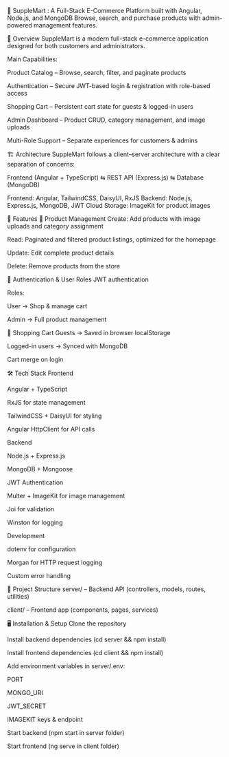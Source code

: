 🛒 SuppleMart : 
A Full-Stack E-Commerce Platform built with Angular, Node.js, and MongoDB
Browse, search, and purchase products with admin-powered management features.

📖 Overview
SuppleMart is a modern full-stack e-commerce application designed for both customers and administrators.

Main Capabilities:

Product Catalog – Browse, search, filter, and paginate products

Authentication – Secure JWT-based login & registration with role-based access

Shopping Cart – Persistent cart state for guests & logged-in users

Admin Dashboard – Product CRUD, category management, and image uploads

Multi-Role Support – Separate experiences for customers & admins

🏗 Architecture
SuppleMart follows a client–server architecture with a clear separation of concerns:

Frontend (Angular + TypeScript) ⇆ REST API (Express.js) ⇆ Database (MongoDB)

Frontend: Angular, TailwindCSS, DaisyUI, RxJS
Backend: Node.js, Express.js, MongoDB, JWT
Cloud Storage: ImageKit for product images

🚀 Features
🔹 Product Management
Create: Add products with image uploads and category assignment

Read: Paginated and filtered product listings, optimized for the homepage

Update: Edit complete product details

Delete: Remove products from the store

🔹 Authentication & User Roles
JWT authentication

Roles:

User → Shop & manage cart

Admin → Full product management

🔹 Shopping Cart
Guests → Saved in browser localStorage

Logged-in users → Synced with MongoDB

Cart merge on login

🛠 Tech Stack
Frontend

Angular + TypeScript

RxJS for state management

TailwindCSS + DaisyUI for styling

Angular HttpClient for API calls

Backend

Node.js + Express.js

MongoDB + Mongoose

JWT Authentication

Multer + ImageKit for image management

Joi for validation

Winston for logging

Development

dotenv for configuration

Morgan for HTTP request logging

Custom error handling

📂 Project Structure
server/ – Backend API (controllers, models, routes, utilities)

client/ – Frontend app (components, pages, services)

🖥 Installation & Setup
Clone the repository

Install backend dependencies (cd server && npm install)

Install frontend dependencies (cd client && npm install)

Add environment variables in server/.env:

PORT

MONGO_URI

JWT_SECRET

IMAGEKIT keys & endpoint

Start backend (npm start in server folder)

Start frontend (ng serve in client folder)
